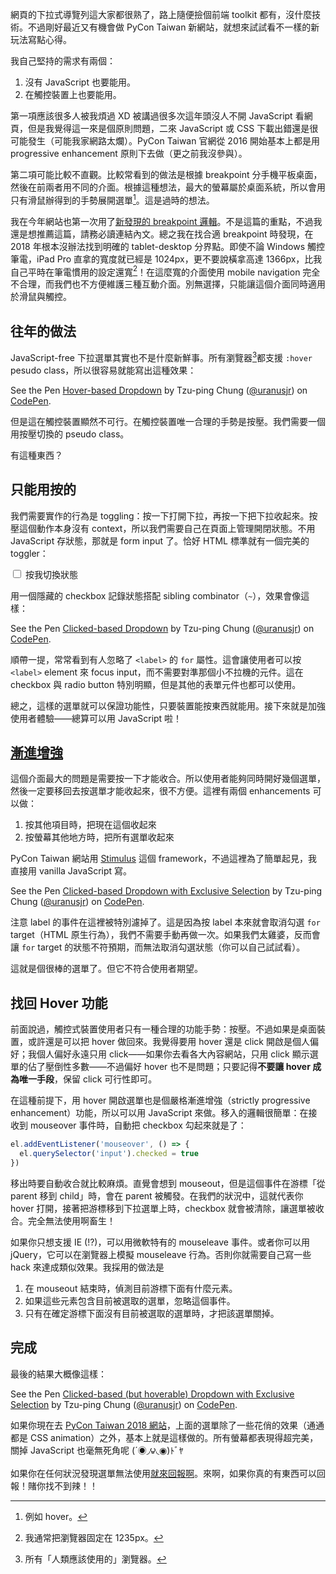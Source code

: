 網頁的下拉式導覽列這大家都很熟了，路上隨便撿個前端 toolkit 都有，沒什麼技術。不過剛好最近又有機會做 PyCon Taiwan 新網站，就想來試試看不一樣的新玩法寫點心得。

我自己堅持的需求有兩個：

1. 沒有 JavaScript 也要能用。
2. 在觸控裝置上也要能用。

第一項應該很多人被我煩過 XD 被講過很多次這年頭沒人不開 JavaScript 看網頁，但是我覺得這一來是個原則問題，二來 JavaScript 或 CSS 下載出錯還是很可能發生（可能我家網路太爛）。PyCon Taiwan 官網從 2016 開始基本上都是用 progressive enhancement 原則下去做（更之前我沒參與）。

第二項可能比較不直觀。比較常看到的做法是根據 breakpoint 分手機平板桌面，然後在前兩者用不同的介面。根據這種想法，最大的螢幕屬於桌面系統，所以會用只有滑鼠辦得到的手勢展開選單[^desktop-only-gesture]。這是過時的想法。

[^desktop-only-gesture]: 例如 hover。

我在今年網站也第一次用了[新發現的 breakpoint 邏輯](https://medium.freecodecamp.org/the-100-correct-way-to-do-css-breakpoints-88d6a5ba1862)。不是這篇的重點，不過我還是想推薦這篇，請務必讀連結內文。總之我在找合適 breakpoint 時發現，在 2018 年根本沒辦法找到明確的 tablet-desktop 分界點。即使不論 Windows 觸控筆電，iPad Pro 直拿的寬度就已經是 1024px，更不要說橫拿高達 1366px，比我自己平時在筆電慣用的設定還寬[^browser-width]！在這麼寬的介面使用 mobile navigation 完全不合理，而我們也不方便維護三種互動介面。別無選擇，只能讓這個介面同時適用於滑鼠與觸控。

[^browser-width]: 我通常把瀏覽器固定在 1235px。


## 往年的做法

JavaScript-free 下拉選單其實也不是什麼新鮮事。所有瀏覽器[^all-browsers]都支援 `:hover` pesudo class，所以很容易就能寫出這種效果：

[^all-browsers]: 所有「人類應該使用的」瀏覽器。

<div data-height="400" data-theme-id="0" data-slug-hash="zRbWyK" data-default-tab="css,result" data-user="uranusjr" data-embed-version="2" data-pen-title="Hover-based Dropdown" data-preview="true" class="codepen">See the Pen <a href="https://codepen.io/uranusjr/pen/zRbWyK/">Hover-based Dropdown</a> by Tzu-ping Chung (<a href="https://codepen.io/uranusjr">@uranusjr</a>) on <a href="https://codepen.io">CodePen</a>.</div>

但是這在觸控裝置顯然不可行。在觸控裝置唯一合理的手勢是按壓。我們需要一個用按壓切換的 pseudo class。

有這種東西？


## 只能用按的

我們需要實作的行為是 toggling：按一下打開下拉，再按一下把下拉收起來。按壓這個動作本身沒有 context，所以我們需要自己在頁面上管理開閉狀態。不用 JavaScript 存狀態，那就是 form input 了。恰好 HTML 標準就有一個完美的 toggler：

<label><input type="checkbox"> 按我切換狀態</label>

用一個隱藏的 checkbox 記錄狀態搭配 sibling combinator（`~`），效果會像這樣：

<div data-height="265" data-theme-id="0" data-slug-hash="rJRvEd" data-default-tab="css,result" data-user="uranusjr" data-embed-version="2" data-pen-title="Clicked-based Dropdown" data-preview="true" class="codepen">See the Pen <a href="https://codepen.io/uranusjr/pen/rJRvEd/">Clicked-based Dropdown</a> by Tzu-ping Chung (<a href="https://codepen.io/uranusjr">@uranusjr</a>) on <a href="https://codepen.io">CodePen</a>.</div>

順帶一提，常常看到有人忽略了 `<label>` 的 `for` 屬性。這會讓使用者可以按 `<label>` element 來 focus input，而不需要對準那個小不拉機的元件。這在 checkbox 與 radio button 特別明顯，但是其他的表單元件也都可以使用。

總之，這樣的選單就可以保證功能性，只要裝置能按東西就能用。接下來就是加強使用者體驗——總算可以用 JavaScript 啦！


## [漸進增強](https://zh.wikipedia.org/wiki/渐进增强)

這個介面最大的問題是需要按一下才能收合。所以使用者能夠同時開好幾個選單，然後一定要移回去按選單才能收起來，很不方便。這裡有兩個 enhancements 可以做：

1. 按其他項目時，把現在這個收起來
2. 按螢幕其他地方時，把所有選單收起來

PyCon Taiwan 網站用 [Stimulus] 這個 framework，不過這裡為了簡單起見，我直接用 vanilla JavaScript 寫。

[Stimulus]: https://stimulusjs.org

<div data-height="265" data-theme-id="0" data-slug-hash="LQaBaz" data-default-tab="css,result" data-user="uranusjr" data-embed-version="2" data-pen-title="Clicked-based Dropdown with Exclusive Selection" data-preview="true" class="codepen">See the Pen <a href="https://codepen.io/uranusjr/pen/LQaBaz/">Clicked-based Dropdown with Exclusive Selection</a> by Tzu-ping Chung (<a href="https://codepen.io/uranusjr">@uranusjr</a>) on <a href="https://codepen.io">CodePen</a>.</div>

注意 label 的事件在這裡被特別濾掉了。這是因為按 label 本來就會取消勾選 `for` target（HTML 原生行為），我們不需要手動再做一次。如果我們太雞婆，反而會讓 `for` target 的狀態不符預期，而無法取消勾選狀態（你可以自己試試看）。

這就是個很棒的選單了。但它不符合使用者期望。


## 找回 Hover 功能

前面說過，觸控式裝置使用者只有一種合理的功能手勢：按壓。不過如果是桌面裝置，或許還是可以把 hover 做回來。我覺得要用 hover 還是 click 開啟是個人偏好；我個人偏好永遠只用 click——如果你去看各大內容網站，只用 click 顯示選單的佔了壓倒性多數——不過偏好 hover 也不是問題；只要記得**不要讓 hover 成為唯一手段**，保留 click 可行性即可。

在這種前提下，用 hover 開啟選單也是個嚴格漸進增強（strictly progressive enhancement）功能，所以可以用 JavaScript 來做。移入的邏輯很簡單：在接收到 mouseover 事件時，自動把 checkbox 勾起來就是了：

```javascript
el.addEventListener('mouseover', () => {
  el.querySelector('input').checked = true
})
```

移出時要自動收合就比較麻煩。直覺會想到 mouseout，但是這個事件在游標「從 parent 移到 child」時，會在 parent 被觸發。在我們的狀況中，這就代表你 hover 打開，接著把游標移到下拉選單上時，checkbox 就會被清除，讓選單被收合。完全無法使用啊畜生！

如果你只想支援 IE (!?)，可以用微軟特有的 mouseleave 事件。或者你可以用 jQuery，它可以在瀏覽器上模擬 mouseleave 行為。否則你就需要自己寫一些 hack 來達成類似效果。我採用的做法是

1. 在 mouseout 結束時，偵測目前游標下面有什麼元素。
2. 如果這些元素包含目前被選取的選單，忽略這個事件。
3. 只有在確定游標下面沒有目前被選取的選單時，才把該選單關掉。


## 完成

最後的結果大概像這樣：

<div data-height="265" data-theme-id="0" data-slug-hash="PQLBZE" data-default-tab="js,result" data-user="uranusjr" data-embed-version="2" data-pen-title="Clicked-based (but hoverable) Dropdown with Exclusive Selection" data-preview="true" class="codepen">See the Pen <a href="https://codepen.io/uranusjr/pen/PQLBZE/">Clicked-based (but hoverable) Dropdown with Exclusive Selection</a> by Tzu-ping Chung (<a href="https://codepen.io/uranusjr">@uranusjr</a>) on <a href="https://codepen.io">CodePen</a>.</div>

如果你現在去 [PyCon Taiwan 2018 網站](https://tw.pycon.org/2018/)，上面的選單除了一些花俏的效果（通通都是 CSS animation）之外，基本上就是這樣做的。所有螢幕都表現得超完美，關掉 JavaScript 也毫無死角呢 (´◉◞౪◟◉)ﾄﾞﾔ

如果你在任何狀況發現選單無法使用[就來回報啊](https://github.com/pycontw/pycontw2016/issues)。來啊，如果你真的有東西可以回報！賭你找不到辣！！


<script async src="https://static.codepen.io/assets/embed/ei.js"></script>
